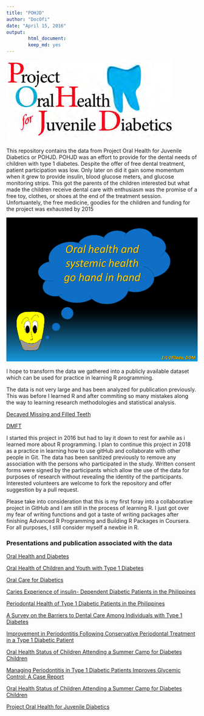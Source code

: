 ```yaml
---
title: "POHJD"
author: "DocOfi"
date: "April 15, 2016"
output: 
        html_document:
        keep_md: yes
---
```


![](logopohjd.png)

This repository contains the data from Project Oral Health for Juvenile Diabetics or POHJD. POHJD was an effort to provide for the dental needs of children with type 1 diabetes. Despite the offer of free dental treatment, patient participation was low. Only later on did it gain some momentum when it grew to provide insulin, blood glucose meters, and glucose monitoring strips. This got the parents of the children interested but what made the children receive dental care with enthusiasm was the promise of a free toy, clothes, or shoes at the end of the treatment session. Unfortuantely, the free medicine, goodies for the children and funding for the project was exhausted by 2015 

![](osh.png)


I hope to transform the data we gathered into a publicly available dataset which can be used for practice in learning R programming. 

The data is not very large and has been analyzed for publication previously. This was before I learned R and after commiting so many mistakes along the way to learning research methodologies and statistical analysis.

[Decayed Missing and Filled Teeth](https://htmlpreview.github.io/?https://github.com/DocOfi/ProjectOralHealthforJuvenileDiabetics/blob/gh-pages/mychart1.html)

[DMFT](https://htmlpreview.github.io/?https://github.com/DocOfi/ProjectOralHealthforJuvenileDiabetics/blob/gh-pages/mychart2.html)

I started this project in 2016 but had to lay it down to rest for awhile as i learned more about R programming. I plan to continue this project in 2018 as a practice in learning how to use gitHub and collaborate with other people in Git. The data has been sanitized previously to remove any association with the persons who participated in the study. Written consent forms were signed by the participants which allow the use of the data for purposes of research without revealing the identity of the participants. Interested volunteers are welcome to fork the repository and offer suggestion by a pull request.  

Please take into consideration that this is my first foray into a collaborative project in GitHub and I am still in the process of learning R. I just got over my fear of writing functions and got a taste of writing packages after finishing Advanced R Programming and Building R Packages in Coursera. For all purposes, I still consider myself a newbie in R.

### Presentations and publication associated with the data

[Oral Health and Diabetes](http://www.rpubs.com/DocOfi/169246)

[Oral Health of Children and Youth with Type 1 Diabetes](https://docofi.shinyapps.io/ShinyApp15/)

[Oral Care for Diabetics](https://www.slideshare.net/pinoydental/dental-comics-by-dr-ed-ofilada)

[Caries Experience of insulin- Dependent Diabetic Patients in the Philippines](https://www.researchgate.net/publication/236905741_Caries_Experience_of_insulin-_Dependent_Diabetic_Patients_in_the_Philippines)

[Periodontal Health of Type 1 Diabetic Patients in the Philippines](https://www.researchgate.net/publication/255181088_Periodontal_Health_of_Type_1_Diabetic_Patients_in_the_Philippines)

[A Survey on the Barriers to Dental Care Among Individuals with Type 1 Diabetes](https://www.researchgate.net/publication/260452819_A_Survey_on_the_Barriers_to_Dental_Care_Among_Individuals_with_Type_1_Diabetes)

[Improvement in Periodontitis Following Conservative Periodontal Treatment in a Type 1 Diabetic Patient](http://asean-endocrinejournal.org/index.php/JAFES/article/view/206/624)

[Oral Health Status of Children Attending a Summer Camp for Diabetes Children](http://asean-endocrinejournal.org/index.php/JAFES/article/view/231/657)

[Managing Periodontitis in Type 1 Diabetic Patients Improves Glycemic Control: A Case Report](http://asean-endocrinejournal.org/index.php/JAFES/article/view/321/763)

[Oral Health Status of Children Attending a Summer Camp for Diabetes Children](http://asean-endocrinejournal.org/index.php/JAFES/article/view/231/657)

[Project Oral Health for Juvenile Diabetics](http://www.projectoralhealth.org/)


